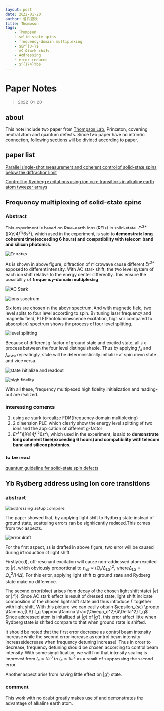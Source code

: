 ```yaml
---
layout: post
date: 2022-01-20
author: 曾许曌秋
title: Thompson
tags:
    - Thompson
    - solid-state spins
    - frequency-domain multiplexing
    - $Er^{3+}$
    - AC Stark shift
    - Addressing
    - error reduced
    - $^{174}Yb$
---
```


# Paper Notes

> 2022-01-20

## about

This note include two paper from [Thompson Lab](https://sites.google.com/site/thompsonlabq/home?authuser=0), Princeton, coverring neutral atom and quantum defects. Since two paper have no intrinsic connection, following sections will be divided according to paper.

## paper list

[Parallel single-shot measurement and coherent control of solid-state spins below the diffraction limit](/Important_papers/parallel_single-shot_measurement_and_coherent_control_of_solid-state_spins_below_the_diffraction_limit.SongtaoChen=Thompson.2020.science/science.abc7821.pdf)

[Controlling Rydberg excitations using ion core transitions in alkaline earth atom tweezer arrays](/Important_papers/rydberg_excitation_of_alkaline_earth_atom_using_core_transitions.Burgers=Thompson.2021.arxiv/2110.06902.pdf)

## Frequency multiplexing of solid-state spins

### Abstract

This experiment is based on Rare-earth ions (REIs) in solid-state. $Er^{3+}	([Xe] 4f^{12} 6s^2)$, which used in the experiment, is said to **demonstrate long coherent time(exceeding 6 hours) and compatibility with telecom band and silicon photonics**.

![Er setup](/note_pics/2022-01-20-Er-setup.png)

As is shown in above figure, diffraction of microwave cause different $Er^{3+}$ exposed to different intensity. With AC stark shift, the two level system of each ion shift relative to the energy center differently. This ensure the possibility of **frequency-domain multiplexing**

![AC Stark](/note_pics/22-01-20-ac-stark.png)

![ions spectrum](/note_pics/22-01-20-ion-spectrum.png)

Six ions are chosen in the above spectrum. And with magnetic field, two level splits to four level according to spin. By tuning laser frequency and magnetic field, PLE(Photoluminescence excitation, high snr compared to absorption) spectrum shows the process of four level splitting.

![level splitting](/note_pics/22-01-20-level-splitting.png)

Because of different g-factor of ground state and excited state, all six process between the four level distinguishable. Thus by applying $f_A$ and $f_{MWe}$ repeatingly, state will be deterministically initialize at spin down state and vice versa.

![state initialize and readout](/note_pics/22-01-20-state-initialize-and-readout.png)

![high fidelity](/note_pics/22-01-20-high-fidelity.png)

With all these, frequency multiplexed high fidelity initialization and reading-out are realized.

### interesting contents

1. using ac stark to realize FDM(frequency-domain multiplexing)
2. 2 dimension PLE, which clearly show the energy level splitting of two ions and the application of different g-factor
3. $Er^{3+}	([Xe] 4f^{12} 6s^2)$, which used in the experiment, is said to **demonstrate long coherent time(exceeding 6 hours) and compatibility with telecom band and silicon photonics**.

### to be read

[quantum guideline for solid-state spin defects](/Important_papers/solid-state_spin_defects_review.Gary_Wolfowicz.2021.nature/2010.16395.pdf)

## Yb Rydberg address using ion core transitions

### abstract

![addressing setup compare](/note_pics/22-01-20-addressing-setup-compare.png)

The paper showed that, by applying light shift to Rydberg state instead of ground state, scattering errors can be significantly reduced.This comes from two aspects.

![error draft](/note_pics/22-01-20-error-draft.jpg)

For the first aspect, as is drafted in above figure, two error will be caused during introduction of light shift. 

Firstly(red), off-resonant excitation will cause non-addressed atom excited to $|r\rangle$, which obviously proportional to $\epsilon_{rot} \propto (\Omega_r/\Delta_{LS})^2$, where$\Delta_{LS} = \Omega_c^2/(4\Delta)$. For this error, applying light shift to ground state and Rydberg state make no difference. 

The second error(blue) arises from decay of the chosen light shift state( $|e\rangle$ or $|r'\rangle$). Since AC stark effect is result of dressed state, light shift indicate composition of the chosen light shift state and thus introduce $\Gamma$ together with light shift. With this picture, we can easily obtain $\epsilon_{sc} \propto \Gamma_{LS} t_g \approx \Gamma \frac{\Omega_c^2}{4\Delta^2} t_g$ Since addressed atom is initallized at $|g\rangle$ of $|g'\rangle$, this error affect little when Rydberg state is shifted compare to that when ground state is shifted.

It should be noted that the first error decrease as control beam intensity increase while the second error increase as control beam intensity increase(decrease when frequency detuning increase). Thus in order to decrease, frequency detuning should be chosen according to control beam intensity. With some simplification, we will find that intensity scaling is improved from $I_c\propto 1/\epsilon^3$ to $I_c \propto 1/\epsilon^2$ as a result of suppressing the second error.

Another aspect arise from having little effect on $|g'\rangle$ state.

### comment

This work with no doubt greatly makes use of and demonstrates the advantage of alkaline earth atom.
